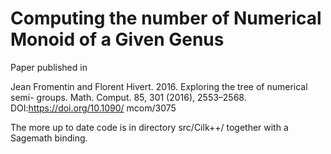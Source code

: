 Computing the number of Numerical Monoid of a Given Genus
=========================================================

Paper published in

Jean Fromentin and Florent Hivert. 2016. Exploring the tree of numerical semi-
groups. Math. Comput. 85, 301 (2016), 2553–2568. DOI:https://doi.org/10.1090/
mcom/3075

The more up to date code is in directory src/Cilk++/ together with a Sagemath
binding.

